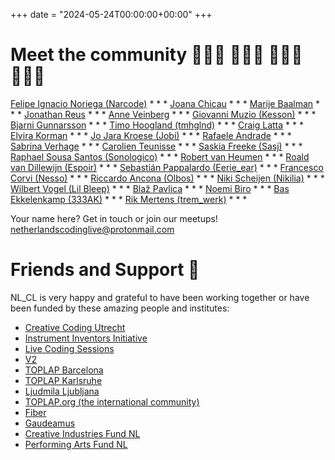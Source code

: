 +++
date = "2024-05-24T00:00:00+00:00"
+++

# Meet the community 👩🏻‍💻 👨🏾‍💻 👩🏽‍💻 👨🏼‍💻

[Felipe Ignacio Noriega (Narcode)](http://felipeignacio.info/) * * * [Joana Chicau](http://joanachicau.com/) * * * [Marije Baalman](https://marijebaalman.eu/) * * * [Jonathan Reus](https://jonathanreus.com/) * * * [Anne Veinberg](https://anneveinberg.com/) * * * [Giovanni Muzio (Kesson)](https://kesson.io/) * * * [Bjarni Gunnarsson](http://www.bjarni-gunnarsson.net/) * * * [Timo Hoogland (tmhglnd)](http://www.timohoogland.com/) * * * [Craig Latta](http://blackpagedigital.com/) * * * [Elvira Korman]() * * * [Jo Jara Kroese (Jobi)](https://jokroese.com/) * * * [Rafaele Andrade](https://rafaeleandrade.org/) * * * [Sabrina Verhage](http://www.sabrinaverhage.com) * * * [Carolien Teunisse](https://www.deframe.nl/about/carolien-teunisse/) * * * [Saskia Freeke (Sasj)](http://sasj.nl/) * * * [Raphael Sousa Santos (Sonologico)](https://www.instagram.com/sonologico/) * * * [Robert van Heumen](http://west28.nl/) * * * [Roald van Dillewijn (Espoir)](https://roaldvandillewijn.nl/) * * * [Sebastián Pappalardo (Eerie_ear)](https://www.instagram.com/eerieear/) * * * [Francesco Corvi (Nesso)](https://www.nesso.xyz/) * * * [Riccardo Ancona (Olbos)](http://www.olbos.xyz/) * * * [Niki Scheijen (Nikilia)](https://www.instagram.com/n1k1l1a/) * * * [Wilbert Vogel (Lil Bleep)](https://djensbeer21.neocities.org/) * * * [Blaž Pavlica](https://si.linkedin.com/in/bla%C5%BE-pavlica) * * * [Noemi Biro](https://www.instagram.com/noemi__biro/) * * * [Bas Ekkelenkamp (333AK)](https://linktr.ee/333ak) * * * [Rik Mertens (trem_werk)](https://www.instagram.com/trem_werk/) * * *

Your name here? Get in touch or join our meetups! [netherlandscodinglive@protonmail.com](mailto:netherlandscodinglive@protonmail.com)

# Friends and Support 👫

NL_CL is very happy and grateful to have been working together or have been funded by these amazing people and institutes:

- [Creative Coding Utrecht](https://creativecodingutrecht.nl/)
- [Instrument Inventors Initiative](https://instrumentinventors.org/)
- [Live Coding Sessions](https://livecodingsessions.nl/)
- [V2](https://v2.nl/)
- [TOPLAP Barcelona](https://toplap.cat/)
- [TOPLAP Karlsruhe](https://toplap-ka.de/)
- [Ljudmila Ljubljana](https://www.culture.si/en/Ljudmila_Art_and_Science_Laboratory)
- [TOPLAP.org (the international community)](https://toplap.org)
- [Fiber](https://www.fiber-space.nl/)
- [Gaudeamus](https://gaudeamus.nl/)
- [Creative Industries Fund NL](https://www.stimuleringsfonds.nl/)
- [Performing Arts Fund NL](https://fondspodiumkunsten.nl/)
